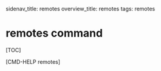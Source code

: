 sidenav_title: remotes
overview_title: remotes
tags: remotes

# remotes command

[TOC]

[CMD-HELP remotes]
